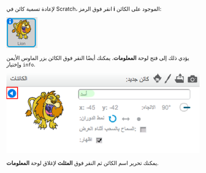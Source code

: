لإعادة تسمية كائن في Scratch، انقر فوق الرمز **i** الموجود على الكائن:

![لقطة الشاشة](images/rename-info.png)

يؤدي ذلك إلى فتح لوحة **المعلومات**. يمكنك أيضًا النقر فوق الكائن بزر الماوس الأيمن وإختيار `info`.

![لقطة الشاشة](images/rename-change.png)

يمكنك تحرير اسم الكائن ثم النقر فوق **المثلث** لإغلاق لوحة **المعلومات**.